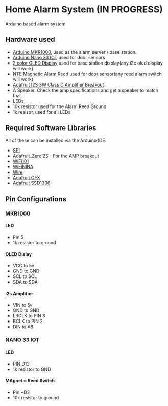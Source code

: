 # Home Alarm System (IN PROGRESS) 
Arduino based alarm system

## Hardware used 
- [Arduino MKR1000](https://store.arduino.cc/usa/arduino-mkr1000), used as the alarm server / base station.
- [Arduino Nano 33 IOT](https://store.arduino.cc/usa/nano-33-iot) used for door sensors  
- [2 color OLED Display](https://www.amazon.com/UCTRONICS-SSD1306-Self-Luminous-Display-Raspberry/dp/B072Q2X2LL/ref=sr_1_7) used for base station display(any i2c oled display will work) 
- [NTE Magnetic Alarm Reed](https://www.ntepartsdirect.com/ENG/PRODUCT/54-630) used for door sensor(any reed alarm switch will work)
- [Adafruit I2S 3W Class D Amplifier Breakout](https://www.adafruit.com/product/3006) 
- A Speaker. Check the amp specifications and get a speaker to match that. 
- LEDs 
- 10k resistor used for the Alarm Reed Ground 
- 1k resisor, used for all LEDs 

## Required Software Libraries
All of these can be installed via the Arduino IDE. 
- [SPI](https://www.arduino.cc/en/reference/SPI)
- [Adafruit_ZeroI2S](https://github.com/adafruit/Adafruit_ZeroI2S) - For the AMP breakout 
- [WiFi101](https://github.com/arduino-libraries/WiFi101)
- [WiFiNINA](https://github.com/arduino-libraries/WiFiNINA)
- [Wire](https://www.arduino.cc/en/reference/wire)
- [Adafruit GFX](https://github.com/adafruit/Adafruit-GFX-Library)
- [Adafruit SSD1306](https://github.com/adafruit/Adafruit_SSD1306)


## Pin Configurations 

### MKR1000 

#### LED 
- Pin 5  
- 1k resistor to ground

#### OLED Dislay
- VCC to 5v
- GND to GND 
- SCL to SCL 
- SDA to SDA 

#### i2s Amplifier 
- VIN to 5v
- GND to GND
- LRCLK to PIN 3 
- BCLK to PIN 2 
- DIN to A6

### NANO 33 IOT
#### LED 
-  PIN D13 
-  1k resistor to GND

#### MAgnetic Reed Switch 
- Pin ~D2 
- 10k resistor to ground 